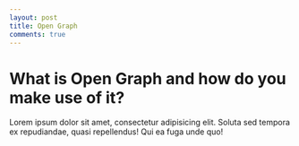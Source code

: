 ```yaml
---
layout: post
title: Open Graph
comments: true
---
```


# What is Open Graph and how do you make use of it?

Lorem ipsum dolor sit amet, consectetur adipisicing elit. Soluta sed tempora ex repudiandae, quasi repellendus! Qui ea fuga unde quo!
